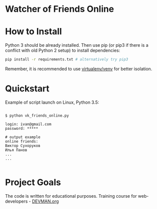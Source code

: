 # Watcher of Friends Online

# How to Install

Python 3 should be already installed. Then use pip (or pip3 if there is a conflict with old Python 2 setup) to install dependencies:

```bash
pip install -r requirements.txt # alternatively try pip3
```

Remember, it is recommended to use [virtualenv/venv](https://devman.org/encyclopedia/pip/pip_virtualenv/) for better isolation.

# Quickstart


Example of script launch on Linux, Python 3.5:

```#!bash

$ python vk_friends_online.py

login: ivan@gmail.com
password: *****

# output example
online friends:
Виктор Сухоруков
Илья Панов
...
...


```

# Project Goals

The code is written for educational purposes. Training course for web-developers - [DEVMAN.org](https://devman.org)
